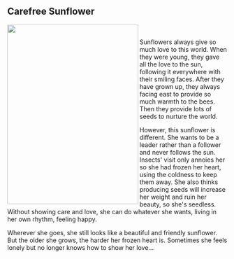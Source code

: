 ## Carefree Sunflower


<p>
<img align="left" src="https://github.com/lady-h-world/My_Garden/blob/main/images/Garden_Museum_images/carefree_sunflower.png" width="300" height="410" />
<p>&nbsp;</p>

Sunflowers always give so much love to this world. When they were young, they gave all the love to the sun, following it everywhere with their smiling faces. After they have grown up, they always facing east to provide so much warmth to the bees. Then they provide lots of seeds to nurture the world.

However, this sunflower is different. She wants to be a leader rather than a follower and never follows the sun. Insects' visit only annoies her so she had frozen her heart, using the coldness to keep them away. She also thinks producing seeds will increase her weight and ruin her beauty, so she's seedless. Without showing care and love, she can do whatever she wants, living in her own rhythm, feeling happy.

Wherever she goes, she still looks like a beautiful and friendly sunflower. But the older she grows, the harder her frozen heart is. Sometimes she feels lonely but no longer knows how to show her love... 

</p>
<p>&nbsp;</p>
<p>&nbsp;</p>

